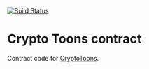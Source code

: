 [![Build Status](https://travis-ci.com/TheMindhouse/cryptotoons-solidity.svg?branch=master)](https://travis-ci.com/TheMindhouse/cryptotoons-solidity)

# Crypto Toons contract 
Contract code for [CryptoToons](https://cryptotoons.io).
